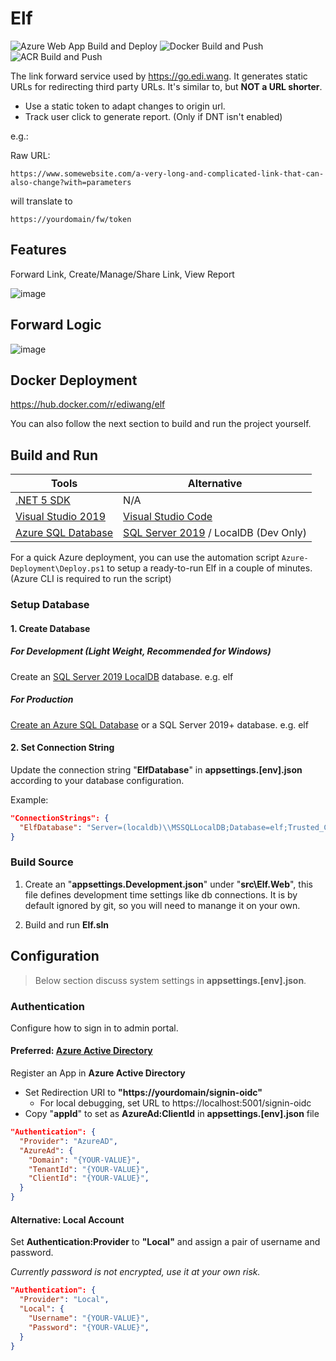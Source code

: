 # Elf

![Azure Web App Build and Deploy](https://github.com/EdiWang/Elf/workflows/Azure%20Web%20App%20Build%20and%20Deploy/badge.svg) ![Docker Build and Push](https://github.com/EdiWang/Elf/workflows/Docker%20Build%20and%20Push/badge.svg) ![ACR Build and Push](https://github.com/EdiWang/Elf/workflows/ACR%20Build%20and%20Push/badge.svg)

The link forward service used by https://go.edi.wang. It generates static URLs for redirecting third party URLs. It's similar to, but **NOT a URL shorter**. 

- Use a static token to adapt changes to origin url.
- Track user click to generate report. (Only if DNT isn't enabled)

e.g.:

Raw URL:
```
https://www.somewebsite.com/a-very-long-and-complicated-link-that-can-also-change?with=parameters
```

will translate to

```
https://yourdomain/fw/token
```

## Features

Forward Link, Create/Manage/Share Link, View Report

![image](https://blog.ediwangcdn.com/web-assets/lf/sc-report.png)

## Forward Logic

![image](https://blog.ediwangcdn.com/web-assets/lf/LinkForwarder-FW.png)

## Docker Deployment

https://hub.docker.com/r/ediwang/elf

You can also follow the next section to build and run the project yourself.

## Build and Run

Tools | Alternative
--- | ---
[.NET 5 SDK](http://dot.net) | N/A
[Visual Studio 2019](https://visualstudio.microsoft.com/) | [Visual Studio Code](https://code.visualstudio.com/)
[Azure SQL Database](https://azure.microsoft.com/en-us/services/sql-database/) | [SQL Server 2019](https://www.microsoft.com/en-us/sql-server/sql-server-2019) / LocalDB (Dev Only)

For a quick Azure deployment, you can use the automation script ```Azure-Deployment\Deploy.ps1``` to setup a ready-to-run Elf in a couple of minutes. (Azure CLI is required to run the script)

### Setup Database

#### 1. Create Database 

##### For Development (Light Weight, Recommended for Windows)

Create an [SQL Server 2019 LocalDB](https://docs.microsoft.com/en-us/sql/database-engine/configure-windows/sql-server-express-localdb?WT.mc_id=AZ-MVP-5002809) database. e.g. elf

##### For Production

[Create an Azure SQL Database](https://docs.microsoft.com/en-us/azure/sql-database/sql-database-single-database-get-started?WT.mc_id=AZ-MVP-5002809) or a SQL Server 2019+ database. e.g. elf

#### 2. Set Connection String

Update the connection string "**ElfDatabase**" in **appsettings.[env].json** according to your database configuration.

Example:
```json
"ConnectionStrings": {
  "ElfDatabase": "Server=(localdb)\\MSSQLLocalDB;Database=elf;Trusted_Connection=True;"
}
```

### Build Source

1. Create an "**appsettings.Development.json**" under "**src\\Elf.Web**", this file defines development time settings like db connections. It is by default ignored by git, so you will need to manange it on your own.

2. Build and run **Elf.sln**

## Configuration

> Below section discuss system settings in **appsettings.[env].json**. 

### Authentication

Configure how to sign in to admin portal.

#### Preferred: [Azure Active Directory]((https://azure.microsoft.com/en-us/services/active-directory/))

Register an App in **Azure Active Directory**
- Set Redirection URI to **"https://yourdomain/signin-oidc"**
  - For local debugging, set URL to https://localhost:5001/signin-oidc
- Copy "**appId**" to set as **AzureAd:ClientId** in **appsettings.[env].json** file

```json
"Authentication": {
  "Provider": "AzureAD",
  "AzureAd": {
    "Domain": "{YOUR-VALUE}",
    "TenantId": "{YOUR-VALUE}",
    "ClientId": "{YOUR-VALUE}",
  }
}
```

#### Alternative: Local Account

Set **Authentication:Provider** to **"Local"** and assign a pair of username and password. 

*Currently password is not encrypted, use it at your own risk.*

```json
"Authentication": {
  "Provider": "Local",
  "Local": {
    "Username": "{YOUR-VALUE}",
    "Password": "{YOUR-VALUE}",
  }
}
```
